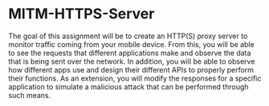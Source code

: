 # MITM-HTTPS-Server
The goal of this assignment will be to create an HTTP(S) proxy server to monitor traffic coming from your mobile device. From this, you will be able to see the requests that different applications make and observe the data that is being sent over the network. In addition, you will be able to observe how different apps use and design their different APIs to properly perform their functions. As an extension, you will modify the responses for a specific application to simulate a malicious attack that can be performed through such means.
